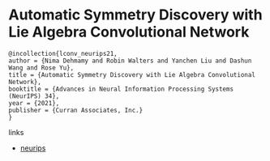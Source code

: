 # Automatic Symmetry Discovery with Lie Algebra Convolutional Network

```
@incollection{lconv_neurips21,
author = {Nima Dehmamy and Robin Walters and Yanchen Liu and Dashun Wang and Rose Yu},
title = {Automatic Symmetry Discovery with Lie Algebra Convolutional Network},
booktitle = {Advances in Neural Information Processing Systems (NeurIPS) 34},
year = {2021},
publisher = {Curran Associates, Inc.}
}
```

links
- [neurips](https://neurips.cc/Conferences/2021/ScheduleMultitrack?event=27131)
